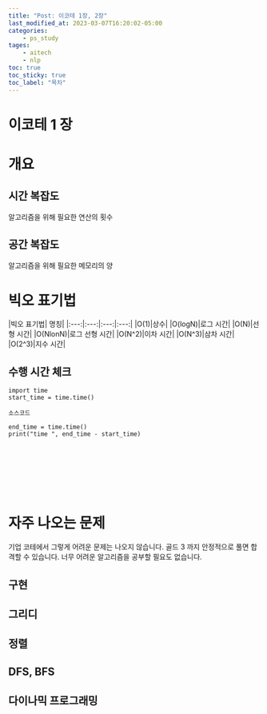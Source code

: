 ```yaml
---
title: "Post: 이코테 1장, 2장"
last_modified_at: 2023-03-07T16:20:02-05:00
categories:
    - ps_study
tages:
    - aitech
    - nlp
toc: true
toc_sticky: true
toc_label: "목차"
---
```



# 이코테 1 장

# 개요
## 시간 복잡도
알고리즘을 위해 필요한 연산의 횟수
## 공간 복잡도
알고리즘을 위해 필요한 메모리의 양

# 빅오 표기법

|빅오 표기법| 명칭|
|:---:|:---:|:---:|:---:|
|O(1)|상수|
|O(logN)|로그 시간|
|O(N)|선형 시간|
|O(NlonN)|로그 선형 시간|
|O(N^2)|이차 시간|
|O(N^3)|삼차 시간|
|O(2^3)|지수 시간|

## 수행 시간 체크
```
import time
start_time = time.time()

소스코드

end_time = time.time()
print("time ", end_time - start_time)



```

<br><br><br><br>


# 자주 나오는 문제
기업 코테에서 그렇게 어려운 문제는 나오지 않습니다. 골드 3 까지 안정적으로 풀면 합격할 수 있습니다.
너무 어려운 알고리즘을 공부할 필요도 없습니다.

## 구현
## 그리디
## 정렬
## DFS, BFS
## 다이나믹 프로그래밍
